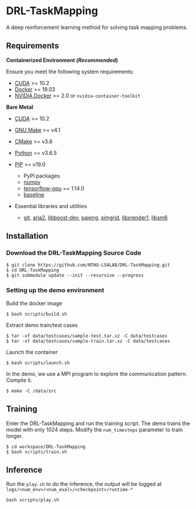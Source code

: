 # DRL-TaskMapping

A deep reinforcement learning method for solving task mapping problems.

## Requirements

**Containerized Environment (*Recommended*)**

Ensure you meet the following system requirements:

* [CUDA](https://developer.nvidia.com/cuda-toolkit) >= 10.2
* [Docker](https://docs.docker.com/install/) >= 19.03
* [NVIDIA Docker](https://github.com/NVIDIA/nvidia-docker) >= 2.0 or `nvidia-container-toolkit`

**Bare Metal**

* [CUDA](https://developer.nvidia.com/cuda-toolkit) >= 10.2
* [GNU Make](https://ftp.gnu.org/gnu/make/) >= v4.1
* [CMake](https://github.com/Kitware/CMake/releases) >= v3.8
* [Python](<https://www.python.org/downloads/>) >= v3.6.5
* [PIP](https://pypi.org/project/pip/#history) >= v19.0
  * PyPI packages
  * [numpy](https://pypi.org/project/numpy/)
  * [tensorflow-gpu](https://www.tensorflow.org/) == 1.14.0
  * [baseline](https://github.com/openai/baselines)
 
* Essential libraries and utilities
  * [git](https://git-scm.com/downloads), [aria2](https://github.com/aria2/aria2), [libboost-dev](https://www.boost.org/), [pajeng](https://github.com/schnorr/pajeng), [simgrid](https://simgrid.org/), [libxrender1](https://www.archlinux.org/packages/extra/x86_64/libxrender/), [libsm6](https://www.archlinux.org/packages/extra/x86_64/libsm/)

## Installation

### Download the DRL-TaskMapping Source Code

```
$ git clone https://github.com/NTHU-LSALAB/DRL-TaskMapping.git
$ cd DRL-TaskMapping
$ git submodule update --init --recursive --progress
```

### Setting up the demo environment

Build the docker image
```
$ bash scripts/build.sh
```

Extract demo train/test cases
```
$ tar -xf data/testcases/sample-test.tar.xz -C data/testcases
$ tar -xf data/testcases/sample-train.tar.xz -C data/testcases
```

Launch the container
```
$ bash scripts/launch.sh
```

In the demo, we use a MPI program to explore the communication pattern. Compile it.
```
$ make -C /data/src
```

## Training

Enter the DRL-TaskMapping and run the training script. The demo trains the model with only 1024 steps. 
Modify the `num_timesteps` parameter to train longer.
```
$ cd workspace/DRL-TaskMapping
$ bash scripts/train.sh
```

## Inference
Run the `play.sh` to do the inference, the output will be logged at `logs/<num_env>/<num_eval>/<checkpoint>/runtime-*`
```
bash scripts/play.sh
```

